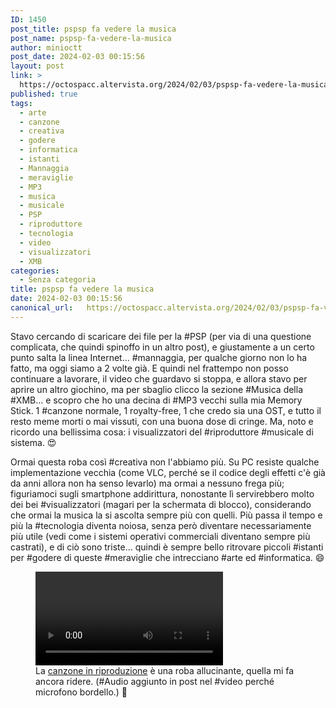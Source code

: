 ```yaml
---
ID: 1450
post_title: pspsp fa vedere la musica
post_name: pspsp-fa-vedere-la-musica
author: minioctt
post_date: 2024-02-03 00:15:56
layout: post
link: >
  https://octospacc.altervista.org/2024/02/03/pspsp-fa-vedere-la-musica/
published: true
tags:
  - arte
  - canzone
  - creativa
  - godere
  - informatica
  - istanti
  - Mannaggia
  - meraviglie
  - MP3
  - musica
  - musicale
  - PSP
  - riproduttore
  - tecnologia
  - video
  - visualizzatori
  - XMB
categories:
  - Senza categoria
title: pspsp fa vedere la musica
date: 2024-02-03 00:15:56
canonical_url:   https://octospacc.altervista.org/2024/02/03/pspsp-fa-vedere-la-musica/
---
```

<!-- wp:paragraph -->
<p>Stavo cercando di scaricare dei file per la #PSP (per via di una questione complicata, che quindi spinoffo in un altro post), e giustamente a un certo punto salta la linea Internet... #mannaggia, per qualche giorno non lo ha fatto, ma oggi siamo a 2 volte già. E quindi nel frattempo non posso continuare a lavorare, il video che guardavo si stoppa, e allora stavo per aprire un altro giochino, ma per sbaglio clicco la sezione #Musica della #XMB... e scopro che ho una decina di #MP3 vecchi sulla mia Memory Stick. 1 #canzone normale, 1 royalty-free, 1 che credo sia una OST, e tutto il resto meme morti o mai vissuti, con una buona dose di cringe. Ma, noto e ricordo una bellissima cosa: i visualizzatori del #riproduttore #musicale di sistema. 😍️</p>
<!-- /wp:paragraph -->

<!-- wp:paragraph -->
<p>Ormai questa roba così #creativa non l'abbiamo più. Su PC resiste qualche implementazione vecchia (come VLC, perché se il codice degli effetti c'è già da anni allora non ha senso levarlo) ma ormai a nessuno frega più; figuriamoci sugli smartphone addirittura, nonostante lì servirebbero molto dei bei #visualizzatori (magari per la schermata di blocco), considerando che ormai la musica la si ascolta sempre più con quelli. Più passa il tempo e più la #tecnologia diventa noiosa, senza però diventare necessariamente più utile (vedi come i sistemi operativi commerciali diventano sempre più castrati), e di ciò sono triste... quindi è sempre bello ritrovare piccoli #istanti per #godere di queste #meraviglie che intrecciano #arte ed #informatica. 😄️</p>
<!-- /wp:paragraph -->

<!-- wp:paragraph -->
<p></p>
<!-- /wp:paragraph -->

<!-- wp:video {"id":1452} -->
<figure class="wp-block-video"><video controls src="{{site.cdnurl}}/assets/uploads/2024/02/psp.mp4"></video><figcaption class="wp-element-caption">La <a href="https://youtu.be/JRV0SGOhEoM">canzone in riproduzione</a> è una roba allucinante, quella mi fa ancora ridere. (#Audio aggiunto in post nel #video perché microfono bordello.) 🗿️</figcaption></figure>
<!-- /wp:video -->
